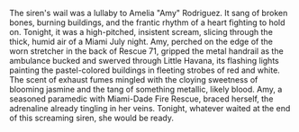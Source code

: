 The siren's wail was a lullaby to Amelia "Amy" Rodriguez. It sang of broken bones, burning buildings, and the frantic rhythm of a heart fighting to hold on.  Tonight, it was a high-pitched, insistent scream, slicing through the thick, humid air of a Miami July night.  Amy, perched on the edge of the worn stretcher in the back of Rescue 71, gripped the metal handrail as the ambulance bucked and swerved through Little Havana, its flashing lights painting the pastel-colored buildings in fleeting strobes of red and white. The scent of exhaust fumes mingled with the cloying sweetness of blooming jasmine and the tang of something metallic, likely blood. Amy, a seasoned paramedic with Miami-Dade Fire Rescue, braced herself, the adrenaline already tingling in her veins. Tonight, whatever waited at the end of this screaming siren, she would be ready.
